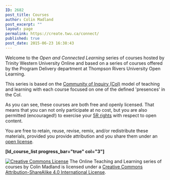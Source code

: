 ```yaml
---
ID: 2682
post_title: Courses
author: Colin Madland
post_excerpt: ""
layout: page
permalink: https://create.twu.ca/connect/
published: true
post_date: 2015-06-23 16:38:43
---
```

Welcome to the <em>Open and Connected Learning</em> series of courses hosted by Trinity Western University Online and based on a series of courses offered by the Program Delivery department at Thompson Rivers University Open Learning.

This series is based on the <a title="Community of Inquiry" href="http://coi.athabascau.ca" >Community of Inquiry (CoI)</a> model of teaching and learning with each course focused on one of the defined 'presences' in the CoI.

As you can see, these courses are both free and openly licensed. That means that you can not only participate at no cost, but you are also permitted (encouraged!) to exercise your <a href="http://www.opencontent.org/definition/" >5R rights</a> with respect to open content.

You are free to retain, reuse, revise, remix, and/or redistribute these materials, provided you provide attribution and you share them under an <a href="https://creativecommons.org/choose/" >open license</a>.

<strong><b>[ld_course_list progress_bar="true" col="3"]</b>
</strong>

<a href="http://creativecommons.org/licenses/by-sa/4.0/" rel="license"><img style="border-width: 0;" src="https://i.creativecommons.org/l/by-sa/4.0/88x31.png" alt="Creative Commons License" /></a>
The Online Teaching and Learning series of courses by Colin Madland is licensed under a <a href="http://creativecommons.org/licenses/by-sa/4.0/" rel="license">Creative Commons Attribution-ShareAlike 4.0 International License</a>.
